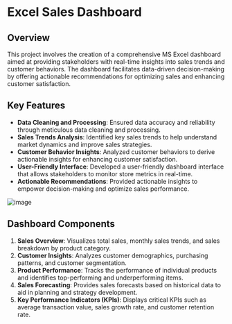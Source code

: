 # Excel Sales Dashboard

## Overview

This project involves the creation of a comprehensive MS Excel dashboard aimed at providing stakeholders with real-time insights into sales trends and customer behaviors. The dashboard facilitates data-driven decision-making by offering actionable recommendations for optimizing sales and enhancing customer satisfaction.

## Key Features

- **Data Cleaning and Processing**: Ensured data accuracy and reliability through meticulous data cleaning and processing.
- **Sales Trends Analysis**: Identified key sales trends to help understand market dynamics and improve sales strategies.
- **Customer Behavior Insights**: Analyzed customer behaviors to derive actionable insights for enhancing customer satisfaction.
- **User-Friendly Interface**: Developed a user-friendly dashboard interface that allows stakeholders to monitor store metrics in real-time.
- **Actionable Recommendations**: Provided actionable insights to empower decision-making and optimize sales performance.

![image](https://github.com/sethihardik45/SalesDataAnalysis/assets/143828829/d35f9585-f444-41a3-9ead-bc605e3bf315)


## Dashboard Components

1. **Sales Overview**: Visualizes total sales, monthly sales trends, and sales breakdown by product category.
2. **Customer Insights**: Analyzes customer demographics, purchasing patterns, and customer segmentation.
3. **Product Performance**: Tracks the performance of individual products and identifies top-performing and underperforming items.
4. **Sales Forecasting**: Provides sales forecasts based on historical data to aid in planning and strategy development.
5. **Key Performance Indicators (KPIs)**: Displays critical KPIs such as average transaction value, sales growth rate, and customer retention rate.
